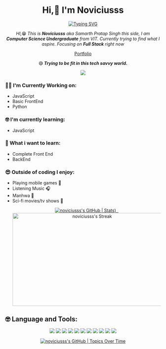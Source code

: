 <h1 align="center">Hi,👋 I'm Noviciusss</h1>
<p align="center">
  <a href="https://git.io/typing-svg"><img src="https://readme-typing-svg.demolab.com?font=Fira+Code&weight=100&pause=1000&center=true&vCenter=true&random=true&height=60&lines=Aspiring+AI+and+ML+engineer;Diving+into+Full+Stack;Computer+Science+Undergraduate;Knowledge+Hungry" alt="Typing SVG" /></a>
</p>
<p align="center">
  <em>
  HI,</em>😁<em> This is <b>Noviciusss</b> aka Samarth Pratap Singh this side, I am <b> Computer Science Undergraduate</b> from VIT. Currently trying to find what I aspire. Focusing on <b>Full Stack</b> right now
  </em>
  </p>
<p align="center">
    <a href="https://noviciusss.github.io/portfolio/" styles="text-decoration :None">Portfolio</a>
</p>
<p align="center">
  😅<em><b> Trying to be fit in this tech savvy world.</b></em>
</p>
<p align="center">
  <a href="https://github.com/noviciusss/github-profile-views-counter">
    <img src="https://komarev.com/ghpvc/?username=noviciusss&style=for-the-badge">
  </a>
</p>

### :technologist: I'm Currently Working on:


- JavaScript
- Basic FrontEnd
-  Python
### :nerd_face: I'm currently learning:

- JavaScript


### 🤔  What i want to learn:
- Complete Front End
- BackEnd
### 😎 Outside of coding I enjoy:

- Playing mobile games 📱
- Listening Music 🎧
- Manhwa 📖
- Sci-fi movies/tv shows :vulcan_salute:
  <p align="center">
  <a href="https://quine.sh?utm_source=widgets&utm_campaign=noviciusss">
    <img src="https://stats.quine.sh/noviciusss/github?theme=dark" alt="noviciusss's GitHub | Stats">)&nbsp;&nbsp;
   <img alt="noviciusss's Streak" src="https://github-readme-streak-stats.herokuapp.com/?user=noviciusss&amp;theme=vue-dark&amp;hide_border=true" width="500" height="300">
  </a>
</p>

<h2>🤓 Language and Tools: </h2>
<p align="center">
<!--Html--><img src ="https://img.shields.io/badge/-HTML5-%23E34F26?logo=html5&logoColor=white&style=for-the-badge">
<!--Css--><img src ="https://img.shields.io/badge/-css3-%231572B6?logo=css3&logoColor=white&style=for-the-badge">
<!--js--><img src ="https://img.shields.io/badge/-JavaScript-F7DF1E?logo=javascript&logoColor=black&style=for-the-badge">
<!--python--><img src ="https://img.shields.io/badge/python-3670A0?style=for-the-badge&logo=python&logoColor=ffdd54">
<!--c+--><img src ="https://img.shields.io/badge/-C++-%2300599C?logo=cplusplus&logoColor=white&style=for-the-badge">
<!--Figma--><img src ="https://img.shields.io/badge/figma-F24E1E?logo=figma&logoColor=white&style=for-the-badge">
<!--github--><img src ="https://img.shields.io/badge/GitHub-black?logo=github&logoColor=white&style=for-the-badge">
<!--git--><img src ="https://img.shields.io/badge/Git-F24E1E?logo=git&logoColor=white&style=for-the-badge">
<!--tkinter--><img src ="https://img.shields.io/badge/tkinter-grey?&style=for-the-badge">
<!--customtkinter--><img src ="https://img.shields.io/badge/CustomTkinter-344472?&style=for-the-badge">
<!--git--><img src ="https://img.shields.io/badge/Gui%20library-F96167?&style=for-the-badge">



</p>

<p align="center">
  <a href="https://quine.sh?utm_source=widgets&utm_campaign=noviciusss">
    <img src="https://stats.quine.sh/noviciusss/topics-over-time?theme=dark" alt="noviciusss's GitHub | Topics Over Time">
  </a>
</p>
  <!---
noviciusss/noviciusss is a ✨ special ✨ repository because its `README.md` (this file) appears on your GitHub profile.
You can click the Preview link to take a look at your changes.
--->
